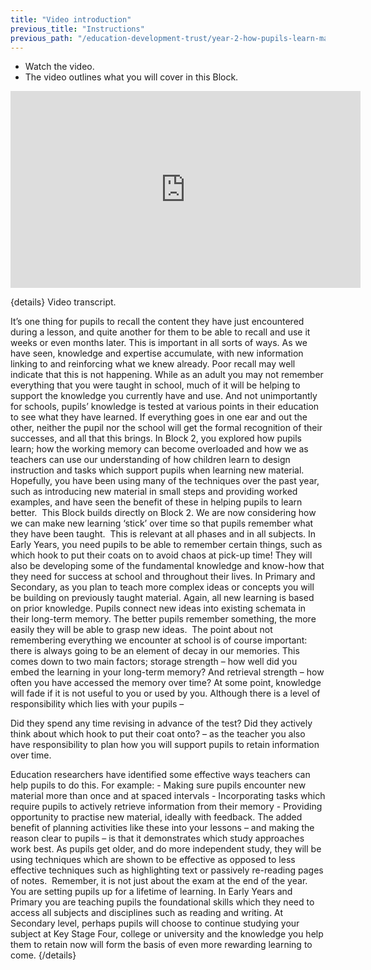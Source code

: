 ```yaml
---
title: "Video introduction"
previous_title: "Instructions"
previous_path: "/education-development-trust/year-2-how-pupils-learn-making-it-stick/intro-ect-instructions"
---
```



- Watch the video.
- The video outlines what you will cover in this Block.

<iframe width="560" height="315" src="https://www.youtube.com/embed/14VyqJ4vAsk" title="YouTube video player" frameborder="0" allow="accelerometer; autoplay; clipboard-write; encrypted-media; gyroscope; picture-in-picture; web-share" allowfullscreen></iframe>


{details}
Video transcript.



<span style="font-weight: 400;">
  It’s one thing for pupils to recall the content they have just encountered
  during a lesson, and quite another for them to be able to recall and use it
  weeks or even months later.
</span>

<span style="font-weight: 400;">
  This is important in all sorts of ways. As we have seen, knowledge and
  expertise accumulate, with new information linking to and reinforcing what we
  knew already. Poor recall may well indicate that this is not happening. While
  as an adult you may not remember everything that you were taught in school,
  much of it will be helping to support the knowledge you currently have and
  use. And not unimportantly for schools, pupils’ knowledge is tested at various
  points in their education to see what they have learned. If everything goes in
  one ear and out the other, neither the pupil nor the school will get the
  formal recognition of their successes, and all that this brings.
</span>

<span style="font-weight: 400;">
  In Block 2, you explored how pupils learn; how the working memory can become
  overloaded and how we as teachers can use our understanding of how children
  learn to design instruction and tasks which support pupils when learning new
  material. Hopefully, you have been using many of the techniques over the past
  year, such as introducing new material in small steps and providing worked
  examples, and have seen the benefit of these in helping pupils to learn
  better. 
</span>

<span style="font-weight: 400;">
  This Block builds directly on Block 2. We are now considering how we can make
  new learning ‘stick’ over time so that pupils remember what they have been
  taught. 
</span>

<span style="font-weight: 400;">
  This is relevant at all phases and in all subjects.
</span>

<span style="font-weight: 400;">
  In Early Years, you need pupils to be able to remember certain things, such as
  which hook to put their coats on to avoid chaos at pick-up time! They will
  also be developing some of the fundamental knowledge and know-how that they
  need for success at school and throughout their lives.
</span>

<span style="font-weight: 400;">
  In Primary and Secondary, as you plan to teach more complex ideas or concepts
  you will be building on previously taught material. Again, all new learning is
  based on prior knowledge. Pupils connect new ideas into existing schemata in
  their long-term memory. The better pupils remember something, the more easily
  they will be able to grasp new ideas. 
</span>

<span style="font-weight: 400;">
  The point about not remembering everything we encounter at school is of course
  important: there is always going to be an element of decay in our memories.
  This comes down to two main factors; storage strength
</span>
<span style="font-weight: 400;">– </span>
<span style="font-weight: 400;">
  how well did you embed the learning in your long-term memory? And retrieval
  strength
</span>
<span style="font-weight: 400;">– </span>
<span style="font-weight: 400;">
  how often you have accessed the memory over time? At some point, knowledge
  will fade if it is not useful to you or used by you.
</span>

<span style="font-weight: 400;">
  Although there is a level of responsibility which lies with your pupils
</span>
<span style="font-weight: 400;">–</span>
<span style="font-weight: 400;">
  
  Did they spend any time revising in advance of the test? Did they actively
  think about which hook to put their coat onto?
</span>
<span style="font-weight: 400;">– </span>
<span style="font-weight: 400;">
  as the teacher you also have responsibility to plan how you will support
  pupils to retain information over time. 
</span>

<span style="font-weight: 400;">
  Education researchers have identified some effective ways teachers can help
  pupils to do this. For example:
</span>
- Making sure pupils encounter new material more than once and at spaced intervals 
- Incorporating tasks which require pupils to actively retrieve information from their memory 
- Providing opportunity to practise new material, ideally with feedback.
<span style="font-weight: 400;">
  The added benefit of planning activities like these into your lessons
</span>
<span style="font-weight: 400;">– </span>
<span style="font-weight: 400;">and making the reason clear to pupils </span>
<span style="font-weight: 400;">– </span>
<span style="font-weight: 400;">
  is that it demonstrates which study approaches work best. As pupils get older,
  and do more independent study, they will be using techniques which are shown
  to be effective as opposed to less effective techniques such as highlighting
  text or passively re-reading pages of notes. 
</span>

<span style="font-weight: 400;">
  Remember, it is not just about the exam at the end of the year. You are
  setting pupils up for a lifetime of learning. In Early Years and Primary you
  are teaching pupils the foundational skills which they need to access all
  subjects and disciplines such as reading and writing. At Secondary level,
  perhaps pupils will choose to continue studying your subject at Key Stage
  Four, college or university and the knowledge you help them to retain now will
  form the basis of even more rewarding learning to come.
</span>
 {/details}

